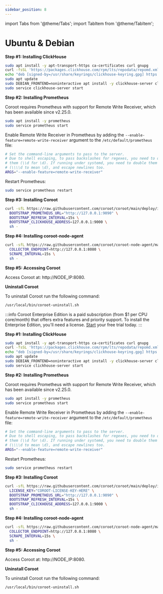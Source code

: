 ```yaml
---
sidebar_position: 8
---
```


import Tabs from '@theme/Tabs';
import TabItem from '@theme/TabItem';

# Ubuntu & Debian

<Tabs queryString="edition">
  <TabItem value="ce" label="Community Edition" default>

**Step #1: Installing ClickHouse**

```bash
sudo apt install -y apt-transport-https ca-certificates curl gnupg
curl -fsSL 'https://packages.clickhouse.com/rpm/lts/repodata/repomd.xml.key' | sudo gpg --dearmor -o /usr/share/keyrings/clickhouse-keyring.gpg
echo "deb [signed-by=/usr/share/keyrings/clickhouse-keyring.gpg] https://packages.clickhouse.com/deb stable main" | sudo tee /etc/apt/sources.list.d/clickhouse.list
sudo apt update
sudo DEBIAN_FRONTEND=noninteractive apt install -y clickhouse-server clickhouse-client
sudo service clickhouse-server start
```

**Step #2: Installing Prometheus**

Coroot requires Prometheus with support for Remote Write Receiver, which has been available since v2.25.0.

```bash
sudo apt install -y prometheus
sudo service prometheus start
```

Enable Remote Write Receiver in Prometheus by adding the `--enable-feature=remote-write-receiver` argument to the `/etc/default/prometheus` file:

```bash
# Set the command-line arguments to pass to the server.
# Due to shell escaping, to pass backslashes for regexes, you need to double
# them (\\d for \d). If running under systemd, you need to double them again
# (\\\\d to mean \d), and escape newlines too.
ARGS="--enable-feature=remote-write-receiver"
```

Restart Prometheus:

```bash
sudo service prometheus restart
```

**Step #3: Installing Coroot**

```bash
curl -sfL https://raw.githubusercontent.com/coroot/coroot/main/deploy/install.sh | \
  BOOTSTRAP_PROMETHEUS_URL="http://127.0.0.1:9090" \
  BOOTSTRAP_REFRESH_INTERVAL=15s \
  BOOTSTRAP_CLICKHOUSE_ADDRESS=127.0.0.1:9000 \
  sh -
```

**Step #4: Installing coroot-node-agent**

```bash
curl -sfL https://raw.githubusercontent.com/coroot/coroot-node-agent/main/install.sh | \
  COLLECTOR_ENDPOINT=http://127.0.0.1:8080 \
  SCRAPE_INTERVAL=15s \
  sh -
```

**Step #5: Accessing Coroot**

Access Coroot at: http://NODE_IP:8080.

**Uninstall Coroot**

To uninstall Coroot run the following command:

```bash
/usr/local/bin/coroot-uninstall.sh
```

  </TabItem>

  <TabItem value="ee" label="Enterprise Edition">

:::info
Coroot Enterprise Edition is a paid subscription (from $1 per CPU core/month) that offers extra features and priority support.
To install the Enterprise Edition, you'll need a license. [Start](https://coroot.com/account) your free trial today.
:::

**Step #1: Installing ClickHouse**

```bash
sudo apt install -y apt-transport-https ca-certificates curl gnupg
curl -fsSL 'https://packages.clickhouse.com/rpm/lts/repodata/repomd.xml.key' | sudo gpg --dearmor -o /usr/share/keyrings/clickhouse-keyring.gpg
echo "deb [signed-by=/usr/share/keyrings/clickhouse-keyring.gpg] https://packages.clickhouse.com/deb stable main" | sudo tee /etc/apt/sources.list.d/clickhouse.list
sudo apt update
sudo DEBIAN_FRONTEND=noninteractive apt install -y clickhouse-server clickhouse-client
sudo service clickhouse-server start
```

**Step #2: Installing Prometheus**

Coroot requires Prometheus with support for Remote Write Receiver, which has been available since v2.25.0.

```bash
sudo apt install -y prometheus
sudo service prometheus start
```

Enable Remote Write Receiver in Prometheus by adding the `--enable-feature=remote-write-receiver` argument to the `/etc/default/prometheus` file:

```bash
# Set the command-line arguments to pass to the server.
# Due to shell escaping, to pass backslashes for regexes, you need to double
# them (\\d for \d). If running under systemd, you need to double them again
# (\\\\d to mean \d), and escape newlines too.
ARGS="--enable-feature=remote-write-receiver"
```

Restart Prometheus:

```bash
sudo service prometheus restart
```

**Step #3: Installing Coroot**

```bash
curl -sfL https://raw.githubusercontent.com/coroot/coroot/main/deploy/install.sh | \
  LICENSE_KEY="COROOT-LICENSE-KEY-HERE" \
  BOOTSTRAP_PROMETHEUS_URL="http://127.0.0.1:9090" \
  BOOTSTRAP_REFRESH_INTERVAL=15s \
  BOOTSTRAP_CLICKHOUSE_ADDRESS=127.0.0.1:9000 \
  sh -
```

**Step #4: Installing coroot-node-agent**

```bash
curl -sfL https://raw.githubusercontent.com/coroot/coroot-node-agent/main/install.sh | \
  COLLECTOR_ENDPOINT=http://127.0.0.1:8080 \
  SCRAPE_INTERVAL=15s \
  sh -
```

**Step #5: Accessing Coroot**

Access Coroot at: http://NODE_IP:8080.

**Uninstall Coroot**

To uninstall Coroot run the following command:

```bash
/usr/local/bin/coroot-uninstall.sh
```

</TabItem>
</Tabs>
